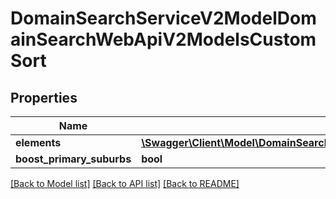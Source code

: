 # DomainSearchServiceV2ModelDomainSearchWebApiV2ModelsCustomSort

## Properties
Name | Type | Description | Notes
------------ | ------------- | ------------- | -------------
**elements** | [**\Swagger\Client\Model\DomainSearchServiceV2ModelDomainSearchWebApiV2ModelsCustomSortElement[]**](DomainSearchServiceV2ModelDomainSearchWebApiV2ModelsCustomSortElement.md) |  | [optional] 
**boost_primary_suburbs** | **bool** |  | [optional] 

[[Back to Model list]](../../README.md#documentation-for-models) [[Back to API list]](../../README.md#documentation-for-api-endpoints) [[Back to README]](../../README.md)

